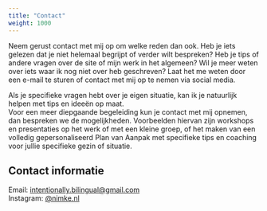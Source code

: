 ```yaml
---
title: "Contact"
weight: 1000
---
```


Neem gerust contact met mij op om welke reden dan ook. Heb je iets gelezen dat je niet helemaal begrijpt of verder wilt bespreken? Heb je tips of andere vragen over de site of mijn werk in het algemeen? Wil je meer weten over iets waar ik nog niet over heb geschreven? Laat het me weten door een e-mail te sturen of contact met mij op te nemen via social media.

Als je specifieke vragen hebt over je eigen situatie, kan ik je natuurlijk helpen met tips en ideeën op maat.  
Voor een meer diepgaande begeleiding kun je contact met mij opnemen, dan bespreken we de mogelijkheden. Voorbeelden hiervan zijn workshops en presentaties op het werk of met een kleine groep, of het maken van een volledig gepersonaliseerd Plan van Aanpak met specifieke tips en coaching voor jullie specifieke gezin of situatie.

## Contact informatie

Email: intentionally.bilingual@gmail.com  
Instagram: [@nimke.nl](https://www.instagram.com/nimke.nl/)
